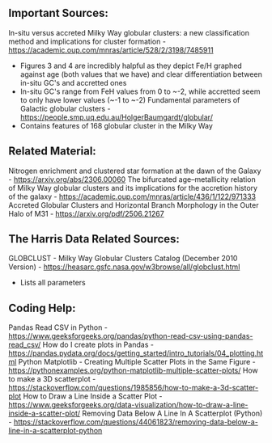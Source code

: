 ## Important Sources:
In-situ versus accreted Milky Way globular clusters: a new classification method and implications for cluster formation - https://academic.oup.com/mnras/article/528/2/3198/7485911
- Figures 3 and 4 are incredibly halpful as they depict Fe/H graphed against age (both values that we have) and clear differentiation between in-situ GC's and accretted ones
- In-situ GC's range from FeH values from 0 to ~-2, while accretted seem to only have lower values (~-1 to ~-2)
Fundamental parameters of Galactic globular clusters - https://people.smp.uq.edu.au/HolgerBaumgardt/globular/ 
- Contains features of 168 globular cluster in the Milky Way

## Related Material:
Nitrogen enrichment and clustered star formation at the dawn of the Galaxy - https://arxiv.org/abs/2306.00060 
The bifurcated age–metallicity relation of Milky Way globular clusters and its implications for the accretion history of the galaxy - https://academic.oup.com/mnras/article/436/1/122/971333 
Accreted Globular Clusters and Horizontal Branch Morphology in the
 Outer Halo of M31 - https://arxiv.org/pdf/2506.21267 

 ## The Harris Data Related Sources:
 GLOBCLUST - Milky Way Globular Clusters Catalog (December 2010 Version) - https://heasarc.gsfc.nasa.gov/w3browse/all/globclust.html 
 - Lists all parameters

## Coding Help:
Pandas Read CSV in Python - https://www.geeksforgeeks.org/pandas/python-read-csv-using-pandas-read_csv/
How do I create plots in Pandas - https://pandas.pydata.org/docs/getting_started/intro_tutorials/04_plotting.html 
Python Matplotlib - Creating Multiple Scatter Plots in the Same Figure - https://pythonexamples.org/python-matplotlib-multiple-scatter-plots/ 
How to make a 3D scatterplot - https://stackoverflow.com/questions/1985856/how-to-make-a-3d-scatter-plot 
How to Draw a Line Inside a Scatter Plot - https://www.geeksforgeeks.org/data-visualization/how-to-draw-a-line-inside-a-scatter-plot/ 
Removing Data Below A Line In A Scatterplot (Python) - https://stackoverflow.com/questions/44061823/removing-data-below-a-line-in-a-scatterplot-python 
